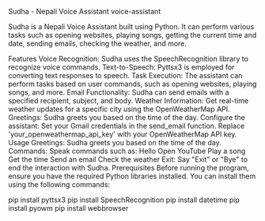 Sudha - Nepali Voice Assistant
voice-assistant

Sudha is a Nepali Voice Assistant built using Python. It can perform various tasks such as opening websites, playing songs, getting the current time and date, sending emails, checking the weather, and more.

Features
Voice Recognition: Sudha uses the SpeechRecognition library to recognize voice commands.
Text-to-Speech: Pyttsx3 is employed for converting text responses to speech.
Task Execution: The assistant can perform tasks based on user commands, such as opening websites, playing songs, and more.
Email Functionality: Sudha can send emails with a specified recipient, subject, and body.
Weather Information: Get real-time weather updates for a specific city using the OpenWeatherMap API. Greetings: Sudha greets you based on the time of the day.
Configure the assistant:
Set your Gmail credentials in the send_email function.
Replace 'your_openweathermap_api_key' with your OpenWeatherMap API key.
Usage
Greetings: Sudha greets you based on the time of the day.
Commands: Speak commands such as:
Hello
Open YouTube
Play a song
Get the time
Send an email
Check the weather
Exit: Say "Exit" or "Bye" to end the interaction with Sudha.
Prerequisites
Before running the program, ensure you have the required Python libraries installed. You can install them using the following commands:

pip install pyttsx3
pip install SpeechRecognition
pip install datetime
pip install pyowm
pip install webbrowser
